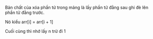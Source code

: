 Bản chất của xóa phần tử trong mảng là lấy phần tử đằng sau ghi đè lên phần tử đằng trước.

Nó kiểu arr[i] = arr[i + 1]

Cuối cùng thì nhớ lấy n trừ đi 1
